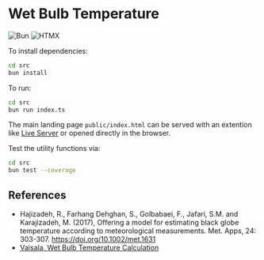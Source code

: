 # Wet Bulb Temperature

![Bun](https://img.shields.io/badge/Bun-%23000000.svg?style=for-the-badge&logo=bun&logoColor=white) ![HTMX](https://img.shields.io/badge/HTMX-000000.svg?style=for-the-badge&logo=htmx&logoColor=white&color=%233366CC)

To install dependencies:

```bash
cd src
bun install
```

To run:

```bash
cd src
bun run index.ts
```

The main landing page `public/index.html` can be served with an extention like [Live Server](https://marketplace.visualstudio.com/items?itemName=ritwickdey.LiveServer) or opened directly in the browser.

Test the utility functions via:

```bash
cd src
bun test --coverage
```

## References

* Hajizadeh, R., Farhang Dehghan, S., Golbabaei, F., Jafari, S.M. and Karajizadeh, M. (2017), Offering a model for estimating black globe temperature according to meteorological measurements. Met. Apps, 24: 303-307. https://doi.org/10.1002/met.1631
* [Vaisala, Wet Bulb Temperature Calculation](https://docs.vaisala.com/r/M212417EN-G/en-US/GUID-4A85CA9F-5E9F-4B22-BD03-454653BE904D)